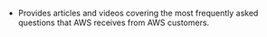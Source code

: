 
- Provides articles and videos covering the most frequently asked questions that AWS receives from AWS customers.